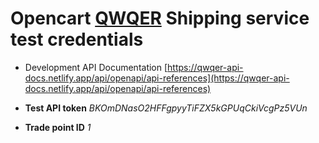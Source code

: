 # Opencart [QWQER](QwQer.lv) Shipping service test credentials

  - Development API Documentation [https://qwqer-api-docs.netlify.app/api/openapi/api-references](https://qwqer-api-docs.netlify.app/api/openapi/api-references)

  - **Test API token**  *BKOmDNasO2HFFgpyyTiFZX5kGPUqCkiVcgPz5VUn*

  - **Trade point ID** *1*

  